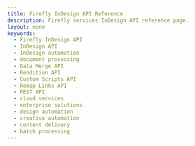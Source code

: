 ```yaml
---
title: Firefly InDesign API Reference
description: Firefly services InDesign API reference page.
layout: none
keywords:
  - Firefly InDesign API
  - InDesign API
  - InDesign automation
  - document processing
  - Data Merge API
  - Rendition API
  - Custom Scripts API
  - Remap Links API
  - REST API
  - cloud services
  - enterprise solutions
  - design automation
  - creative automation
  - content delivery
  - batch processing
---
```


<RedoclyAPIBlock src="/firefly-services/docs/indesign-apis/indesignapi.json" width="600px" scrollYOffset={64} generateCodeSamples="languages: [{lang: 'curl'}]" />
